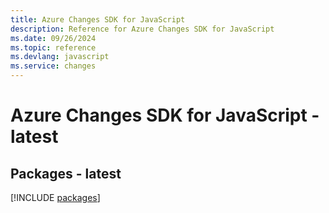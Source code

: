 ```yaml
---
title: Azure Changes SDK for JavaScript
description: Reference for Azure Changes SDK for JavaScript
ms.date: 09/26/2024
ms.topic: reference
ms.devlang: javascript
ms.service: changes
---
```

# Azure Changes SDK for JavaScript - latest
## Packages - latest
[!INCLUDE [packages](changes-index.md)]